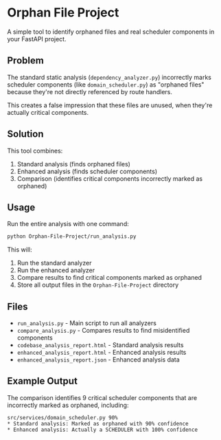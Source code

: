 # Orphan File Project

A simple tool to identify orphaned files and real scheduler components in your FastAPI project.

## Problem

The standard static analysis (`dependency_analyzer.py`) incorrectly marks scheduler components (like `domain_scheduler.py`) as "orphaned files" because they're not directly referenced by route handlers.

This creates a false impression that these files are unused, when they're actually critical components.

## Solution

This tool combines:

1. Standard analysis (finds orphaned files)
2. Enhanced analysis (finds scheduler components)
3. Comparison (identifies critical components incorrectly marked as orphaned)

## Usage

Run the entire analysis with one command:

```bash
python Orphan-File-Project/run_analysis.py
```

This will:

1. Run the standard analyzer
2. Run the enhanced analyzer
3. Compare results to find critical components marked as orphaned
4. Store all output files in the `Orphan-File-Project` directory

## Files

- `run_analysis.py` - Main script to run all analyzers
- `compare_analysis.py` - Compares results to find misidentified components
- `codebase_analysis_report.html` - Standard analysis results
- `enhanced_analysis_report.html` - Enhanced analysis results
- `enhanced_analysis_report.json` - Enhanced analysis data

## Example Output

The comparison identifies 9 critical scheduler components that are incorrectly marked as orphaned, including:

```
src/services/domain_scheduler.py 90%
* Standard analysis: Marked as orphaned with 90% confidence
* Enhanced analysis: Actually a SCHEDULER with 100% confidence
```
